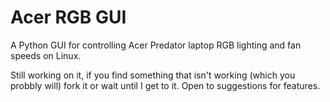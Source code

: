 # Acer RGB GUI

A Python GUI for controlling Acer Predator laptop RGB lighting and fan speeds on Linux.

Still working on it, if you find something that isn't working (which you probbly will) fork it or wait until I get to it. Open to suggestions for features.
